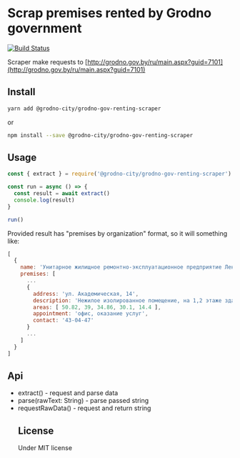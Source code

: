 # Scrap premises rented by Grodno government

[![Build Status](https://travis-ci.org/grodno-city/grodno-gov-renting-scraper.svg?branch=master)](https://travis-ci.org/grodno-city/grodno-gov-renting-scraper)

Scraper make requests to [http://grodno.gov.by/ru/main.aspx?guid=7101](http://grodno.gov.by/ru/main.aspx?guid=7101)

## Install
```bash
yarn add @grodno-city/grodno-gov-renting-scraper
```
or
```bash
npm install --save @grodno-city/grodno-gov-renting-scraper
```
## Usage

```js
const { extract } = require('@grodno-city/grodno-gov-renting-scraper')

const run = async () => {
  const result = await extract()
  console.log(result)
}

run()
```

Provided result has "premises by organization" format, so it will something like:
```js
[
  {
    name: 'Унитарное жилищное ремонтно-эксплуатационное предприятие Ленинского района',
    premises: [
      ...
      {
        address: 'ул. Академическая, 14',
        description: 'Нежилое изолированное помещение, на 1,2 этаже здания.',
        areas: [ 50.82, 39, 34.86, 30.1, 14.4 ],
        appointment: 'офис, оказание услуг',
        contact: '43-04-47'
      }
      ...
    ]
  }
]
```

## Api
  - extract()<Promise> - request and parse data
  - parse(rawText: String)<Object> - parse passed string
  - requestRawData()<String> - request and return string

## License
Under MIT license
